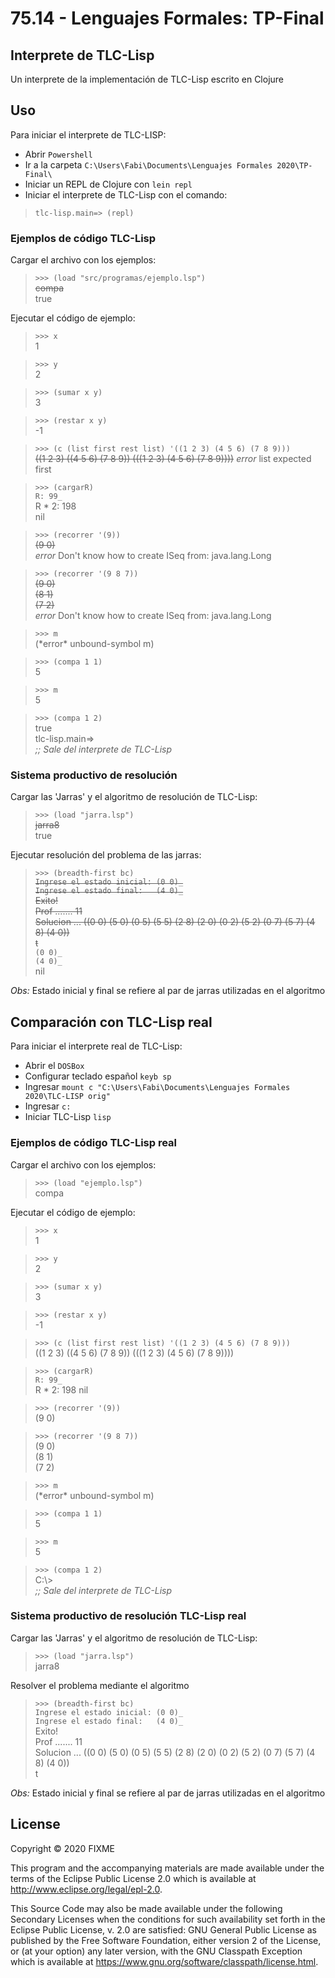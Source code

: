 # 75.14 - Lenguajes Formales: TP-Final

## Interprete de TLC-Lisp

Un interprete de la implementación de TLC-Lisp escrito en Clojure

## Uso

Para iniciar el interprete de TLC-LISP:

- Abrir `Powershell`
- Ir a la carpeta `C:\Users\Fabi\Documents\Lenguajes Formales 2020\TP-Final\`
- Iniciar un REPL de Clojure con `lein repl`
- Iniciar el interprete de TLC-Lisp con el comando:

> `tlc-lisp.main=> (repl)`

### Ejemplos de código TLC-Lisp

Cargar el archivo con los ejemplos:

> `>>> (load "src/programas/ejemplo.lsp")`  
> ~~compa~~  
> true

Ejecutar el código de ejemplo:

> `>>> x`  
> 1

> `>>> y`  
> 2

> `>>> (sumar x y)`  
> 3

> `>>> (restar x y)`   
> -1

> `>>> (c (list first rest list) '((1 2 3) (4 5 6) (7 8 9)))`  
> ~~((1 2 3) ((4 5 6) (7 8 9)) (((1 2 3) (4 5 6) (7 8 9))))~~
> *error* list expected first

> `>>> (cargarR)`  
> `R: 99_`  
> R * 2: 198  
> nil

> `>>> (recorrer '(9))`  
> ~~(9 0)~~  
> *error* Don't know how to create ISeq from: java.lang.Long

> `>>> (recorrer '(9 8 7))`  
> ~~(9 0)~~  
> ~~(8 1)~~  
> ~~(7 2)~~  
> *error* Don't know how to create ISeq from: java.lang.Long

> `>>> m`  
> (\*error* unbound-symbol m)

> `>>> (compa 1 1)`  
> 5

> `>>> m`  
> 5

> `>>> (compa 1 2)`  
> true  
> tlc-lisp.main=>  
> _;; Sale del interprete de TLC-Lisp_

### Sistema productivo de resolución

Cargar las 'Jarras' y el algoritmo de resolución de TLC-Lisp:

> `>>> (load "jarra.lsp")`  
> ~~jarra8~~  
> true

Ejecutar resolución del problema de las jarras:

> `>>> (breadth-first bc)`  
> ~~`Ingrese el estado inicial: (0 0)_`~~  
> ~~`Ingrese el estado final:   (4 0)_`~~  
> ~~Exito!~~  
> ~~Prof ....... 11~~  
> ~~Solucion ... ((0 0) (5 0) (0 5) (5 5) (2 8) (2 0) (0 2) (5 2) (0 7) (5 7) (4 8) (4 0))~~  
> ~~t~~  
> `(0 0)_`  
> `(4 0)_`  
> nil

_Obs:_ Estado inicial y final se refiere al par de jarras utilizadas en el algoritmo 

## Comparación con TLC-Lisp real

Para iniciar el interprete real de TLC-Lisp:

- Abrir el `DOSBox`
- Configurar teclado español `keyb sp`
- Ingresar `mount c "C:\Users\Fabi\Documents\Lenguajes Formales 2020\TLC-LISP orig"`
- Ingresar `c:`
- Iniciar TLC-Lisp `lisp`

### Ejemplos de código TLC-Lisp real

Cargar el archivo con los ejemplos:

> `>>> (load "ejemplo.lsp")`  
> compa

Ejecutar el código de ejemplo:

> `>>> x`  
> 1

> `>>> y`  
> 2

> `>>> (sumar x y)`  
> 3

> `>>> (restar x y)`   
> -1

> `>>> (c (list first rest list) '((1 2 3) (4 5 6) (7 8 9)))`  
> ((1 2 3) ((4 5 6) (7 8 9)) (((1 2 3) (4 5 6) (7 8 9))))

> `>>> (cargarR)`  
> `R: 99_`  
> R * 2: 198
> nil

> `>>> (recorrer '(9))`  
> (9 0)

> `>>> (recorrer '(9 8 7))`  
> (9 0)  
> (8 1)  
> (7 2)

> `>>> m`  
> (\*error* unbound-symbol m)

> `>>> (compa 1 1)`  
> 5

> `>>> m`  
> 5

> `>>> (compa 1 2)`  
> C:\\>  
> _;; Sale del interprete de TLC-Lisp_

### Sistema productivo de resolución TLC-Lisp real

Cargar las 'Jarras' y el algoritmo de resolución de TLC-Lisp:

> `>>> (load "jarra.lsp")`  
> jarra8  

Resolver el problema mediante el algoritmo

> `>>> (breadth-first bc)`  
> `Ingrese el estado inicial: (0 0)_`  
> `Ingrese el estado final:   (4 0)_`  
> Exito!  
> Prof ....... 11  
> Solucion ... ((0 0) (5 0) (0 5) (5 5) (2 8) (2 0) (0 2) (5 2) (0 7) (5 7) (4 8) (4 0))  
> t

_Obs:_ Estado inicial y final se refiere al par de jarras utilizadas en el algoritmo 

## License

Copyright © 2020 FIXME

This program and the accompanying materials are made available under the
terms of the Eclipse Public License 2.0 which is available at
http://www.eclipse.org/legal/epl-2.0.

This Source Code may also be made available under the following Secondary
Licenses when the conditions for such availability set forth in the Eclipse
Public License, v. 2.0 are satisfied: GNU General Public License as published by
the Free Software Foundation, either version 2 of the License, or (at your
option) any later version, with the GNU Classpath Exception which is available
at https://www.gnu.org/software/classpath/license.html.
